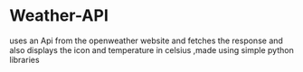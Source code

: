 # Weather-API
uses an Api from the openweather website and fetches the response and also displays the icon and temperature in celsius ,made using simple python libraries

